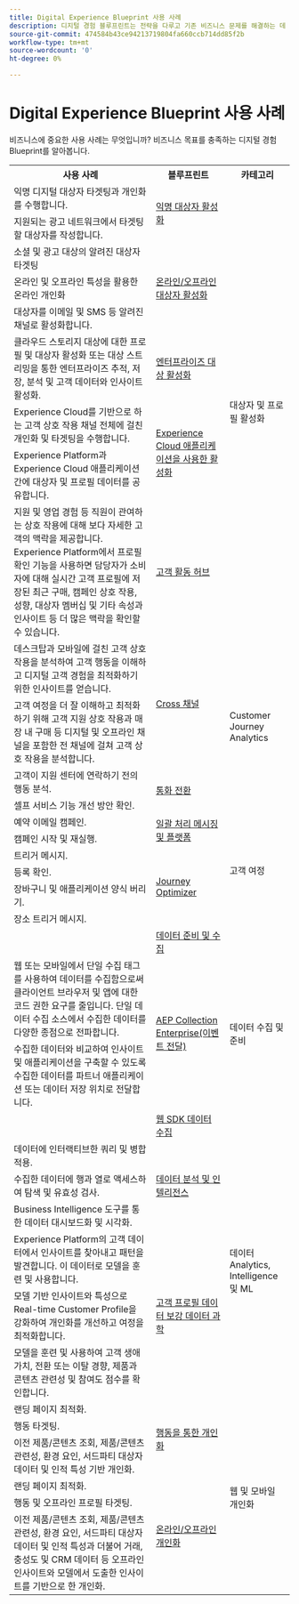 ```yaml
---
title: Digital Experience Blueprint 사용 사례
description: 디지털 경험 블루프린트는 전략을 다루고 기존 비즈니스 문제를 해결하는 데 사용할 수 있는 반복 가능한 구현입니다. 블루프린트는 가치 창출에 걸리는 시간을 줄이고 성공하기 위한 빠른 길을 제시합니다.
source-git-commit: 474584b43ce94213719804fa660ccb714dd85f2b
workflow-type: tm+mt
source-wordcount: '0'
ht-degree: 0%

---
```



# Digital Experience Blueprint 사용 사례

비즈니스에 중요한 사용 사례는 무엇입니까? 비즈니스 목표를 충족하는 디지털 경험 Blueprint를 알아봅니다.

<table>

<tr>
  <th>사용 사례</th>
  <th>블루프린트</th>
  <th>카테고리</th>
 </tr>
 <tr>
  <td>익명 디지털 대상자 타겟팅과 개인화를 수행합니다.</td>
  <td rowspan="2" border="1" valign="middle"><a
  href="https://experienceleague.adobe.com/docs/blueprints-learn/architecture/audience-activation/anonymous.html?lang=ko">익명 대상자 활성화</a></td>
  <td rowspan="9" border="1" valign="middle">대상자 및 프로필 활성화</td>
 </tr>
 <tr>
  <td>지원되는 광고 네트워크에서 타겟팅할 대상자를 작성합니다.</td>
 </tr>
 <tr>
  <td>소셜 및 광고 대상의 알려진 대상자 타겟팅</td>
  <td rowspan="3" border="1" valign="middle"><a
  href="https://experienceleague.adobe.com/docs/blueprints-learn/architecture/audience-activation/online-offline.html?lang=ko">온라인/오프라인 대상자 활성화</a></td>
 </tr>
 <tr>
  <td>온라인 및 오프라인 특성을 활용한 온라인 개인화</td>
 </tr>
 <tr>
  <td>대상자를 이메일 및 SMS 등 알려진 채널로 활성화합니다.</td>
 </tr>
 <tr>
  <td>클라우드 스토리지 대상에 대한 프로필 및 대상자 활성화 또는 대상 스트리밍을 통한 엔터프라이즈 추적, 저장, 분석 및 고객 데이터와 인사이트 활성화.</td>
  <td><a
  href="https://experienceleague.adobe.com/docs/blueprints-learn/architecture/audience-activation/enterprise-destinations.html?lang=en">엔터프라이즈 대상 활성화</a></td>
 </tr>
 <tr>
  <td>Experience Cloud를 기반으로 하는 고객 상호 작용 채널 전체에 걸친 개인화 및 타겟팅을 수행합니다.</td>
  <td rowspan="2" border="1" valign="middle"><a
  href="https://experienceleague.adobe.com/docs/blueprints-learn/architecture/audience-activation/platform-and-applications.html?lang=en">Experience Cloud 애플리케이션을 사용한 활성화</a></td>
 </tr>
 <tr>
  <td>Experience Platform과 Experience Cloud 애플리케이션 간에 대상자 및 프로필 데이터를 공유합니다.</td>
 </tr>
 <tr>
  <td>지원 및 영업 경험 등 직원이 관여하는 상호 작용에 대해 보다 자세한 고객의 맥락을 제공합니다. Experience Platform에서 프로필 확인 기능을 사용하면 담당자가 소비자에 대해 실시간 고객 프로필에 저장된 최근 구매, 캠페인 상호 작용, 성향, 대상자 멤버십 및 기타 속성과 인사이트 등 더 많은 맥락을 확인할 수 있습니다.</td>
  <td><a
  href="https://experienceleague.adobe.com/docs/blueprints-learn/architecture/audience-activation/customer-activity.html?lang=en">고객 활동 허브 </a></td>
 </tr>
 <tr>
  <td>데스크탑과 모바일에 걸친 고객 상호 작용을 분석하여 고객 행동을 이해하고 디지털 고객 경험을 최적화하기 위한 인사이트를 얻습니다.</td>
  <td rowspan="2" border="1" valign="middle"><a
  href="https://experienceleague.adobe.com/docs/blueprints-learn/architecture/customer-journey-analytics/digital-behavioral-data-consolidation.html?lang=en">Cross
  채널</a></td>
  <td rowspan="4" border="1" valign="middle">Customer Journey Analytics</td>
 </tr>
 <tr>
  <td>고객 여정을 더 잘 이해하고 최적화하기 위해 고객 지원 상호 작용과 매장 내 구매 등 디지털 및 오프라인 채널을 포함한 전 채널에 걸쳐 고객 상호 작용을 분석합니다.</td>
 </tr>
 <tr>
  <td>고객이 지원 센터에 연락하기 전의 행동 분석.</td>
  <td rowspan="2" border="1" valign="middle"><a
  href="https://experienceleague.adobe.com/docs/blueprints-learn/architecture/customer-journey-analytics/call-deflect.html?lang=en">통화 전환</a></td>
 </tr>
 <tr>
  <td>셀프 서비스 기능 개선 방안 확인.</td>
 </tr>
 <tr>
  <td>예약 이메일 캠페인.</td>
  <td rowspan="2" border="1" valign="middle"><a
  href="https://experienceleague.adobe.com/docs/blueprints-learn/architecture/customer-journeys/batch-messaging.html?lang=en">일괄 처리
  메시징 및 플랫폼</a></td>
  <td rowspan="6" border="1" valign="middle">고객 여정</td>
 </tr>
 <tr>
  <td>캠페인 시작 및 재실행.</td>
 </tr>
 <tr>
  <td>트리거 메시지.</td>
  <td rowspan="4" border="1" valign="middle"><a
  href="https://experienceleague.adobe.com/docs/blueprints-learn/architecture/customer-journeys/journey-optimizer.html?lang=en">Journey Optimizer</a></td>
 </tr>
 <tr>
  <td>등록 확인.</td>
 </tr>
 <tr>
  <td>장바구니 및 애플리케이션 양식 버리기.</td>
 </tr>
 <tr>
  <td>장소 트리거 메시지.</td>
 </tr>
 <tr>
  <td></td>
  <td><a
  href="https://experienceleague.adobe.com/docs/blueprints-learn/architecture/data-ingestion/ingestion.html?lang=en">데이터
  준비 및 수집</a></td>
  <td rowspan="4" border="1" valign="middle">데이터 수집 및 준비</td>
 </tr>
 <tr>
  <td>웹 또는 모바일에서 단일 수집 태그를 사용하여 데이터를 수집함으로써 클라이언트 브라우저 및 앱에 대한 코드 권한 요구를 줄입니다. 단일 데이터 수집 소스에서 수집한 데이터를 다양한 종점으로 전파합니다.</td>
  <td rowspan="2" border="1" valign="middle"><a
  href="https://experienceleague.adobe.com/docs/blueprints-learn/architecture/data-ingestion/server-side-collection.html?lang=en">AEP
  Collection Enterprise(이벤트 전달)</a></td>
 </tr>
 <tr>
  <td>수집한 데이터와 비교하여 인사이트 및 애플리케이션을 구축할 수 있도록 수집한 데이터를 파트너 애플리케이션 또는 데이터 저장 위치로 전달합니다.</td>
 </tr>
 <tr>
  <td></td>
  <td><a
  href="https://experienceleague.adobe.com/docs/blueprints-learn/architecture/data-ingestion/websdk.html?lang=en">웹 SDK
  데이터 수집</a></td>
 </tr>
 <tr>
  <td>데이터에 인터랙티브한 쿼리 및 병합 적용.</td>
  <td rowspan="3" border="1" valign="middle"><a
  href="https://experienceleague.adobe.com/docs/blueprints-learn/architecture/data-exploration/analysis.html?lang=en">데이터 분석 및 인텔리전스</a></td>
  <td rowspan="6" border="1" valign="middle">데이터
  Analytics, Intelligence 및 ML</td>
 </tr>
 <tr>
  <td>수집한 데이터에 행과 열로 액세스하여 탐색 및 유효성 검사.</td>
 </tr>
 <tr>
  <td>Business Intelligence 도구를 통한 데이터 대시보드화 및 시각화.</td>
 </tr>
 <tr>
  <td>Experience Platform의 고객 데이터에서 인사이트를 찾아내고 패턴을 발견합니다. 이 데이터로 모델을 훈련 및 사용합니다.</td>
  <td rowspan="3" border="1" valign="middle"><a
  href="https://experienceleague.adobe.com/docs/blueprints-learn/architecture/data-exploration/data-science.html?lang=en">고객
  프로필 데이터 보강 데이터 과학</a></td>
 </tr>
 <tr>
  <td>모델 기반 인사이트와 특성으로 Real-time Customer Profile을 강화하여 개인화를 개선하고 여정을 최적화합니다.</td>
 </tr>
 <tr>
  <td>모델을 훈련 및 사용하여 고객 생애 가치, 전환 또는 이탈 경향, 제품과 콘텐츠 관련성 및 참여도 점수를 확인합니다.</td>
 </tr>
 <tr>
  <td>랜딩 페이지 최적화.</td>
  <td rowspan="3" border="1" valign="middle"><a
  href="https://experienceleague.adobe.com/docs/blueprints-learn/architecture/web-personalization/behavioral.html?lang=en">행동을 통한 개인화</a></td>
  <td rowspan="6" border="1" valign="middle">웹 및 모바일 개인화 </td>
 </tr>
 <tr>
  <td>행동 타겟팅.</td>
 </tr>
 <tr>
  <td>이전 제품/콘텐츠 조회, 제품/콘텐츠 관련성, 환경 요인, 서드파티 대상자 데이터 및 인적 특성 기반 개인화.</td>
 </tr>
 <tr>
  <td>랜딩 페이지 최적화.</td>
  <td rowspan="3" border="1" valign="middle"><a
  href="https://experienceleague.adobe.com/docs/blueprints-learn/architecture/web-personalization/online-offline.html?lang=en">온라인/오프라인 개인화</a></td>
 </tr>
 <tr>
  <td>행동 및 오프라인 프로필 타겟팅.</td>
 </tr>
 <tr>
  <td>이전 제품/콘텐츠 조회, 제품/콘텐츠 관련성, 환경 요인, 서드파티 대상자 데이터 및 인적 특성과 더불어 거래, 충성도 및 CRM 데이터 등 오프라인 인사이트와 모델에서 도출한 인사이트를 기반으로 한 개인화.</td>
 </tr>
</table>